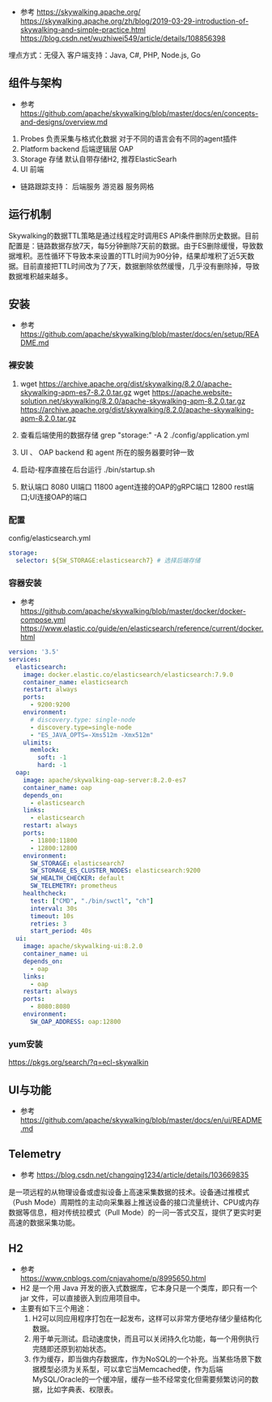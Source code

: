 
- 参考
https://skywalking.apache.org/
https://skywalking.apache.org/zh/blog/2019-03-29-introduction-of-skywalking-and-simple-practice.html
https://blog.csdn.net/wuzhiwei549/article/details/108856398

埋点方式：无侵入
客户端支持：Java, C#, PHP, Node.js, Go

## 组件与架构
- 参考
https://github.com/apache/skywalking/blob/master/docs/en/concepts-and-designs/overview.md

1. Probes 负责采集与格式化数据 对于不同的语言会有不同的agent插件
2. Platform backend 后端逻辑层 OAP
3. Storage 存储  默认自带存储H2, 推荐ElasticSearh
4. UI 前端

- 链路跟踪支持： 
后端服务 游览器 服务网格

## 运行机制
Skywalking的数据TTL策略是通过线程定时调用ES API条件删除历史数据。目前配置是：链路数据存放7天，每5分钟删除7天前的数据。由于ES删除缓慢，导致数据堆积。恶性循环下导致本来设置的TTL时间为90分钟，结果却堆积了近5天数据。目前直接把TTL时间改为了7天，数据删除依然缓慢，几乎没有删除掉，导致数据堆积越来越多。


## 安装
- 参考
https://github.com/apache/skywalking/blob/master/docs/en/setup/README.md
### 裸安装
1. wget https://archive.apache.org/dist/skywalking/8.2.0/apache-skywalking-apm-es7-8.2.0.tar.gz
wget https://apache.website-solution.net/skywalking/8.2.0/apache-skywalking-apm-8.2.0.tar.gz 
https://archive.apache.org/dist/skywalking/8.2.0/apache-skywalking-apm-8.2.0.tar.gz

2. 查看后端使用的数据存储
grep "storage:" -A 2 ./config/application.yml

3. UI 、 OAP backend 和 agent 所在的服务器要时钟一致

4. 启动-程序直接在后台运行
./bin/startup.sh

5. 默认端口
8080  UI端口
11800 agent连接的OAP的gRPC端口
12800  rest端口;UI连接OAP的端口
### 配置
config/elasticsearch.yml
```yaml
storage:
  selector: ${SW_STORAGE:elasticsearch7} # 选择后端存储
```
### 容器安装
- 参考  
https://github.com/apache/skywalking/blob/master/docker/docker-compose.yml
https://www.elastic.co/guide/en/elasticsearch/reference/current/docker.html 
```yaml
version: '3.5'
services:
  elasticsearch:
    image: docker.elastic.co/elasticsearch/elasticsearch:7.9.0
    container_name: elasticsearch
    restart: always
    ports:
      - 9200:9200
    environment:
      # discovery.type: single-node
      - discovery.type=single-node
      - "ES_JAVA_OPTS=-Xms512m -Xmx512m"
    ulimits:
      memlock:
        soft: -1
        hard: -1
  oap:
    image: apache/skywalking-oap-server:8.2.0-es7
    container_name: oap
    depends_on:
      - elasticsearch
    links:
      - elasticsearch
    restart: always
    ports:
      - 11800:11800
      - 12800:12800
    environment:
      SW_STORAGE: elasticsearch7
      SW_STORAGE_ES_CLUSTER_NODES: elasticsearch:9200
      SW_HEALTH_CHECKER: default
      SW_TELEMETRY: prometheus
    healthcheck:
      test: ["CMD", "./bin/swctl", "ch"]
      interval: 30s
      timeout: 10s
      retries: 3
      start_period: 40s
  ui:
    image: apache/skywalking-ui:8.2.0
    container_name: ui
    depends_on:
      - oap
    links:
      - oap
    restart: always
    ports:
      - 8080:8080
    environment:
      SW_OAP_ADDRESS: oap:12800

```

### yum安装
https://pkgs.org/search/?q=ecl-skywalkin

## UI与功能
- 参考
https://github.com/apache/skywalking/blob/master/docs/en/ui/README.md


## Telemetry
- 参考
https://blog.csdn.net/changqing1234/article/details/103669835

是一项远程的从物理设备或虚拟设备上高速采集数据的技术。设备通过推模式（Push Mode）周期性的主动向采集器上推送设备的接口流量统计、CPU或内存数据等信息，相对传统拉模式（Pull Mode）的一问一答式交互，提供了更实时更高速的数据采集功能。

## H2
- 参考  
https://www.cnblogs.com/cnjavahome/p/8995650.html
- H2 是一个用 Java 开发的嵌入式数据库，它本身只是一个类库，即只有一个 jar 文件，可以直接嵌入到应用项目中。
- 主要有如下三个用途：
    1. H2可以同应用程序打包在一起发布，这样可以非常方便地存储少量结构化数据。
    2. 用于单元测试。启动速度快，而且可以关闭持久化功能，每一个用例执行完随即还原到初始状态。
    3. 作为缓存，即当做内存数据库，作为NoSQL的一个补充。当某些场景下数据模型必须为关系型，可以拿它当Memcached使，作为后端MySQL/Oracle的一个缓冲层，缓存一些不经常变化但需要频繁访问的数据，比如字典表、权限表。